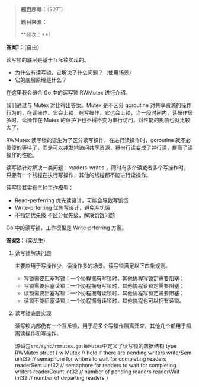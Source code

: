 > **题目序号：**（3271）
>
> **题目来源：**
>
> **频次：**1

**答案1：**（自由）

读写锁的底层是基于互斥锁实现的。

- 为什么有读写锁，它解决了什么问题？（使用场景）
- 它的底层原理是什么？

在这里我会结合 Go 中的读写锁 RWMutex 进行介绍。

我们通过与 Mutex 对比得出答案。Mutex 是不区分 goroutine 对共享资源的操作行为的，在读操作、它会上锁，在写操作，它也会上锁，当一段时间内，读操作居多时，读操作在 Mutex 的保护下也不得不变为串行访问，对性能的影响也就比较大了。

RWMutex 读写锁的诞生为了区分读写操作，在进行读操作时，goroutine 就不必傻傻的等待了，而是可以并发地访问共享资源，将串行读变成了并行读，提高了读操作的性能。

读写锁针对解决一类问题：readers-writes ，同时有多个读或者多个写操作时，只要有一个线程在执行写操作，其他的线程都不能进行读操作。

读写锁其实有三种工作模型：

- Read-perferring 优先读设计，可能会导致写饥饿
- Write-prferring 优先写设计，避免写饥饿
- 不指定优先级 不区分优先级，解决饥饿问题

Go 中的读写锁，工作模型是 Write-prferring 方案。

**答案2：**（栾龙生）

1. 读写锁解决问题

   主要应用于写操作少，读操作多的场景。读写锁满足以下四条规则。

   - 写锁需要阻塞写锁：一个协程拥有写锁时，其他协程写锁定需要阻塞；
   - 写锁需要阻塞读锁：一个协程拥有写锁时，其他协程读锁定需要阻塞；
   - 读锁需要阻塞写锁：一个协程拥有读锁时，其他协程写锁定需要阻塞；
   - 读锁不能阻塞读锁：一个协程拥有读锁时，其他协程也可以拥有读锁。

2. 读写锁底层实现

   读写锁内部仍有一个互斥锁，用于将多个写操作隔离开来，其他几个都用于隔离读操作和写操作。

   源码包`src/sync/rmmutex.go:RWMutex`中定义了读写锁的数据结构                   type RWMutex struct {
	w           Mutex  // held if there are pending writers
	writerSem   uint32 // semaphore for writers to wait for completing readers
	readerSem   uint32 // semaphore for readers to wait for completing writers
	readerCount int32  // number of pending readers
	readerWait  int32  // number of departing readers
}
